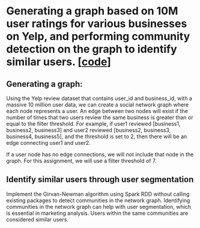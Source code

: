 # Generating a graph based on 10M user ratings for various businesses on Yelp, and performing community detection on the graph to identify similar users. [[code](https://github.com/rantao-usc/spark-hw/blob/master/HW4/task2.py)]

## Generating a graph:

Using the Yelp review dataset that contains user_id and business_id, with a massive 10 million user data, we can create a social network graph where each node represents a user. An edge between two nodes will exist if the number of times that two users review the same business is greater than or equal to the filter threshold. For example, if user1 reviewed [business1, business2, business3] and user2 reviewed [business2, business3, business4, business5], and the threshold is set to 2, then there will be an edge connecting user1 and user2.

If a user node has no edge connections, we will not include that node in the graph. For this assignment, we will use a filter threshold of 7.

## Identify similar users through user segmentation

Implement the Girvan-Newman algorithm using Spark RDD without calling existing packages to detect communities in the network graph. Identifying communities in the network graph can help with user segmentation, which is essential in marketing analysis. Users within the same communities are considered similar users.
